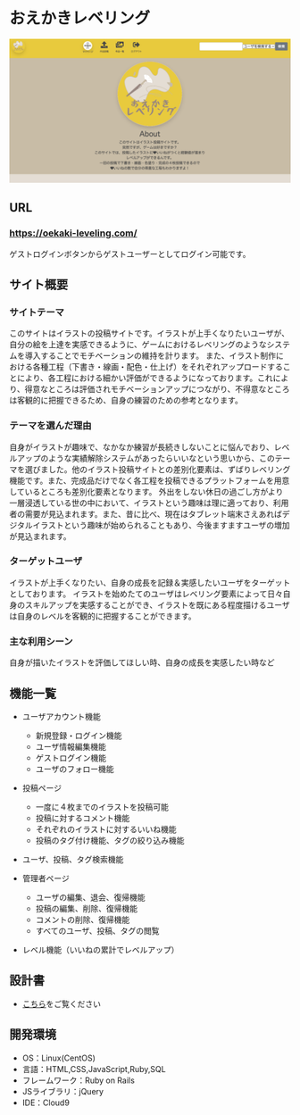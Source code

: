 # おえかきレベリング

![サイトのページ](app/assets/images/introduction.png)

## URL
### https://oekaki-leveling.com/
ゲストログインボタンからゲストユーザーとしてログイン可能です。

## サイト概要
### サイトテーマ
このサイトはイラストの投稿サイトです。イラストが上手くなりたいユーザが、自分の絵を上達を実感できるように、ゲームにおけるレベリングのようなシステムを導入することでモチベーションの維持を計ります。
また、イラスト制作における各種工程（下書き・線画・配色・仕上げ）をそれぞれアップロードすることにより、各工程における細かい評価ができるようになっております。これにより、得意なところは評価されモチベーションアップにつながり、不得意なところは客観的に把握できるため、自身の練習のための参考となります。

### テーマを選んだ理由
自身がイラストが趣味で、なかなか練習が長続きしないことに悩んでおり、レベルアップのような実績解除システムがあったらいいなという思いから、このテーマを選びました。他のイラスト投稿サイトとの差別化要素は、ずばりレベリング機能です。また、完成品だけでなく各工程を投稿できるプラットフォームを用意しているところも差別化要素となります。
外出をしない休日の過ごし方がより一層浸透している世の中において、イラストという趣味は理に適っており、利用者の需要が見込まれます。また、昔に比べ、現在はタブレット端末さえあればデジタルイラストという趣味が始められることもあり、今後ますますユーザの増加が見込まれます。

### ターゲットユーザ
イラストが上手くなりたい、自身の成長を記録＆実感したいユーザをターゲットとしております。
イラストを始めたてのユーザはレベリング要素によって日々自身のスキルアップを実感することができ、イラストを既にある程度描けるユーザは自身のレベルを客観的に把握することができます。

### 主な利用シーン
自身が描いたイラストを評価してほしい時、自身の成長を実感したい時など

## 機能一覧
- ユーザアカウント機能
  - 新規登録・ログイン機能
  - ユーザ情報編集機能
  - ゲストログイン機能
  - ユーザのフォロー機能

- 投稿ページ
  - 一度に４枚までのイラストを投稿可能
  - 投稿に対するコメント機能
  - それぞれのイラストに対するいいね機能
  - 投稿のタグ付け機能、タグの絞り込み機能

- ユーザ、投稿、タグ検索機能

- 管理者ページ
  - ユーザの編集、退会、復帰機能
  - 投稿の編集、削除、復帰機能
  - コメントの削除、復帰機能
  - すべてのユーザ、投稿、タグの閲覧

- レベル機能（いいねの累計でレベルアップ）

## 設計書
- [こちら](https://drive.google.com/file/d/11i_MDkUhcNPyRs4PrNsxC3oig6hZ-f-2/view?usp=sharing)をご覧ください

## 開発環境
- OS：Linux(CentOS)
- 言語：HTML,CSS,JavaScript,Ruby,SQL
- フレームワーク：Ruby on Rails
- JSライブラリ：jQuery
- IDE：Cloud9